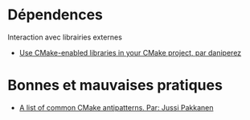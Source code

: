 # Dépendences

Interaction avec librairies externes

- [Use CMake-enabled libraries in your CMake project, par daniperez ](https://coderwall.com/p/y3zzbq/use-cmake-enabled-libraries-in-your-cmake-project)


# Bonnes et mauvaises pratiques

  - [A list of common CMake antipatterns. Par: Jussi Pakkanen](http://voices.canonical.com/jussi.pakkanen/2013/03/26/a-list-of-common-cmake-antipatterns/)
